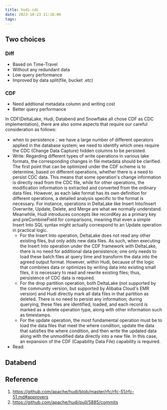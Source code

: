 ```yaml
---
title: hudi-cdc
date: 2023-10-23 11:16:06
tags:
---
```

## Two choices

### Diff

* Based on Time-Travel
* Without any redundant data
* Low query performance
* Improved by data split(file, bucket .etc)

### CDF

* Need addtional metadata column and writing cost
* Better query performance

In CDF(DeltaLake, Hudi, Databend and Snowflake all chose CDF as CDC implementation), there are also some aspects that require our careful consideration as follows:

* when to persistence：we have a large number of different operators applied in the database system; we need to identify which ones require the CDC (Change Data Capture) hidden columns to be persisted.
* Write: Regarding different types of write operations in various lake formats, the corresponding changes in file metadata should be clarified. The first point that can be optimized under the CDF scheme is to determine, based on different operations, whether there is a need to persist CDC data. This means that some operation's change information is directly read from the CDC file, while for other operations, the modification information is extracted and converted from the ordinary data files. However, as each lake format has its own definition for different operations, a detailed analysis specific to the format is necessary. For instance, operations in DeltaLake like Insert Into/Insert Overwrite, Update, Delete, and Merge are what we normally understand. Meanwhile, Hudi introduces concepts like recordKey as a primary key and preCombineField for comparisons, meaning that even a simple Insert Into SQL syntax might actually correspond to an Update operation in practical logic.
  * For the Insert Into operation, DeltaLake does not read any other existing files, but only adds new data files. As such, when executing the Insert Into operation under the CDF framework with DeltaLake, there is no need for additional data persistence; one only needs to load these batch files at query time and transform the data into the agreed output format. However, within Hudi, because of the logic that combines data or optimizes by writing data into existing small files, it is necessary to read and rewrite existing files; thus, persistence of CDC data is required.
  * For the drop partition operation, both DeltaLake (not supported by the community version, but supported by Alibaba Cloud's EMR version) and Hudi directly mark all data files in that partition as deleted. There is no need to persist any information; during querying, these files are identified, loaded, and each record is marked as a delete operation type, along with other information such as timestamps.
  * For the update operation, the most fundamental operation must be to load the data files that meet the where condition, update the data that satisfies the where condition, and then write the updated data along with the unmodified data directly into a new file. In this case, an expansion of the CDF (Capability Data File) capability is required.
* Read:

## Databend

## Reference

1. https://github.com/apache/hudi/blob/master/rfc/rfc-51/rfc-51.md#approvers
2. https://github.com/apache/hudi/pull/5885/commits
